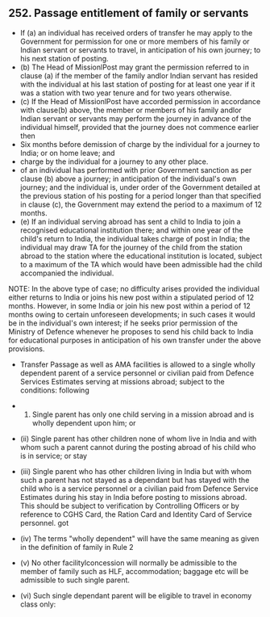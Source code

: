 ## 252. Passage entitlement of family or servants

- If (a) an individual has received orders of transfer he may apply to the Government for permission for one or more members of his family or Indian servant or servants to travel, in anticipation of his own journey; to his next station of posting.
- (b) The Head of MissionlPost may grant the permission referred to in clause (a) if the member of the family andlor Indian servant has resided with the individual at his last station of posting for at least one year if it was a station with two year tenure and for two years otherwise.
- (c) If the Head of MissionlPost have accorded permission in accordance with clause(b) above, the member or members of his family andlor Indian servant or servants may perform the journey in advance of the individual himself, provided that the journey does not commence earlier then
- Six months before demission of charge by the individual for a journey to India; or on home leave; and
- charge by the individual for a journey to any other place.
- of an individual has performed with prior Government sanction as per clause (b) above a journey; in anticipation of the individual's own journey; and the individual is, under order of the Government detailed at the previous station of his posting for a period longer than that specified in clause (c), the Government may extend the period to a maximum of 12 months.
- (e) If an individual serving abroad has sent a child to India to join a recognised educational institution there; and within one year of the child's return to India, the individual takes charge of post in India; the individual may draw TA for the journey of the child from the station abroad to the station where the educational institution is located, subject to a maximum of the TA which would have been admissible had the child accompanied the individual.

NOTE: In the above type of case; no difficulty arises provided the individual either returns to India or joins his new post within a stipulated period of 12 months. However, in some India or join his new post within a period of 12 months owing to certain unforeseen developments; in such cases it would be in the individual's own interest; if he seeks prior permission of the Ministry of Defence whenever he proposes to send his child back to India for educational purposes in anticipation of his own transfer under the above provisions.

- Transfer Passage as well as AMA facilities is allowed to a single wholly dependent parent of a service personnel or civilian paid from Defence Services Estimates serving at missions abroad; subject to the conditions: following
- 1) Single parent has only one child serving in a mission abroad and is wholly dependent upon him; or
- (ii)   Single parent has other children none of whom live in India and with whom such a parent cannot during the posting abroad of his child who is in service; or stay
- (iii)   Single parent who has other children living in India but with whom such a parent has not stayed as a dependant but has stayed with the child who is a service personnel or a civilian paid from Defence Service Estimates during his stay in India before posting to missions abroad. This should be subject to verification by Controlling Officers or by reference to CGHS Card, the Ration Card and Identity Card of Service personnel. got

- (iv) The terms "wholly dependent" will have the same meaning as given in the definition of family in Rule 2
- (v) No other facilitylconcession will normally be admissible to the member of family such as HLF, accommodation; baggage etc will be admissible to such single parent.
- (vi) Such single dependant parent will be eligible to travel in economy class only:

